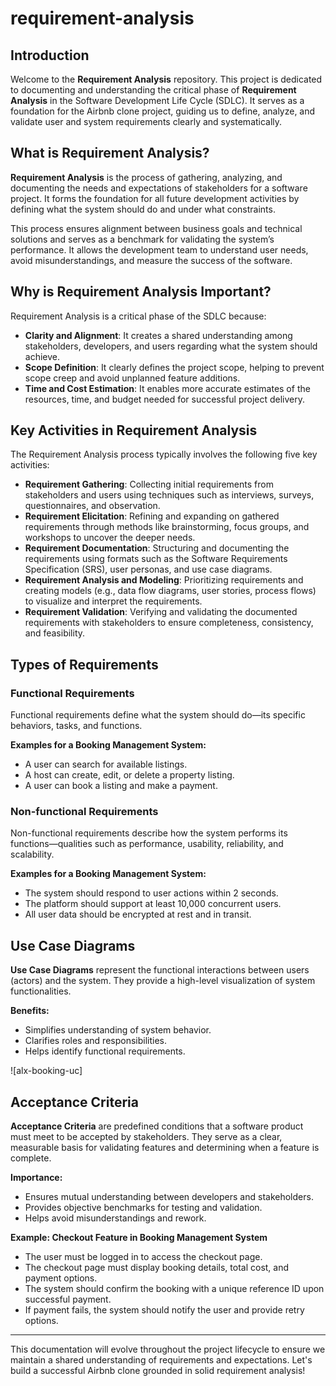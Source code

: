 # requirement-analysis

## Introduction

Welcome to the **Requirement Analysis** repository. This project is dedicated to documenting and understanding the critical phase of **Requirement Analysis** in the Software Development Life Cycle (SDLC). It serves as a foundation for the Airbnb clone project, guiding us to define, analyze, and validate user and system requirements clearly and systematically.

## What is Requirement Analysis?

**Requirement Analysis** is the process of gathering, analyzing, and documenting the needs and expectations of stakeholders for a software project. It forms the foundation for all future development activities by defining what the system should do and under what constraints.

This process ensures alignment between business goals and technical solutions and serves as a benchmark for validating the system’s performance. It allows the development team to understand user needs, avoid misunderstandings, and measure the success of the software.

## Why is Requirement Analysis Important?

Requirement Analysis is a critical phase of the SDLC because:

- **Clarity and Alignment**: It creates a shared understanding among stakeholders, developers, and users regarding what the system should achieve.
- **Scope Definition**: It clearly defines the project scope, helping to prevent scope creep and avoid unplanned feature additions.
- **Time and Cost Estimation**: It enables more accurate estimates of the resources, time, and budget needed for successful project delivery.

## Key Activities in Requirement Analysis

The Requirement Analysis process typically involves the following five key activities:

- **Requirement Gathering**: Collecting initial requirements from stakeholders and users using techniques such as interviews, surveys, questionnaires, and observation.
- **Requirement Elicitation**: Refining and expanding on gathered requirements through methods like brainstorming, focus groups, and workshops to uncover the deeper needs.
- **Requirement Documentation**: Structuring and documenting the requirements using formats such as the Software Requirements Specification (SRS), user personas, and use case diagrams.
- **Requirement Analysis and Modeling**: Prioritizing requirements and creating models (e.g., data flow diagrams, user stories, process flows) to visualize and interpret the requirements.
- **Requirement Validation**: Verifying and validating the documented requirements with stakeholders to ensure completeness, consistency, and feasibility.

## Types of Requirements

### Functional Requirements

Functional requirements define what the system should do—its specific behaviors, tasks, and functions.

**Examples for a Booking Management System:**

- A user can search for available listings.
- A host can create, edit, or delete a property listing.
- A user can book a listing and make a payment.

### Non-functional Requirements

Non-functional requirements describe how the system performs its functions—qualities such as performance, usability, reliability, and scalability.

**Examples for a Booking Management System:**

- The system should respond to user actions within 2 seconds.
- The platform should support at least 10,000 concurrent users.
- All user data should be encrypted at rest and in transit.

## Use Case Diagrams

**Use Case Diagrams** represent the functional interactions between users (actors) and the system. They provide a high-level visualization of system functionalities.

**Benefits:**

- Simplifies understanding of system behavior.
- Clarifies roles and responsibilities.
- Helps identify functional requirements.

![alx-booking-uc]

## Acceptance Criteria

**Acceptance Criteria** are predefined conditions that a software product must meet to be accepted by stakeholders. They serve as a clear, measurable basis for validating features and determining when a feature is complete.

**Importance:**

- Ensures mutual understanding between developers and stakeholders.
- Provides objective benchmarks for testing and validation.
- Helps avoid misunderstandings and rework.

**Example: Checkout Feature in Booking Management System**

- The user must be logged in to access the checkout page.
- The checkout page must display booking details, total cost, and payment options.
- The system should confirm the booking with a unique reference ID upon successful payment.
- If payment fails, the system should notify the user and provide retry options.

---

This documentation will evolve throughout the project lifecycle to ensure we maintain a shared understanding of requirements and expectations. Let's build a successful Airbnb clone grounded in solid requirement analysis!
